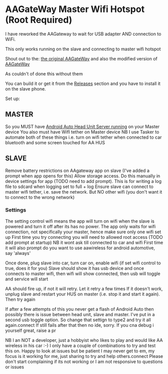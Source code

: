 # AAGateWay Master Wifi Hotspot (Root Required)

I have reworked the AAGateway to wait for USB adapter AND connection to WiFi.

This only works running on the slave and connecting to master wifi hotspot

Shout out to the:
    [the original AAGateWay](https://github.com/borconi/AAGateWay)
    and also the modified version of [AAGateWay](https://github.com/olivluca/AAGateWay)

As couldn't of done this without them

You can build it or get it from the [Releases](https://github.com/north3221/AAGateWayWiFi/releases) section and you have to install it on the slave phone.

Set up:
## MASTER
So you MUST have [Android Auto Head Unit Server running](https://developer.android.com/training/cars/testing#:~:text=You%20only%20need%20to%20enable,server%20(see%20figure%201).) on your Master device
You also must have WifI tether on Master device
NB I use Tasker to automate both of these things i.e. turn on wifi tether when connected to car bluetooth and some screen touched for AA HUS

## SLAVE
Remove battery restrictions on AAgateway app on slave (I've added a prompt when app opens for this)
Allow storage access. Do this manually in device settings for app (TODO need to add prompt). This is for writing a log file to sdcard when logging set to full + log
Ensure slave can connect to master wifi tether, i.e. save the network. But NO other wifi (you don't want it to connect to the wrong network)
### Settings
The setting control wifi means the app will turn on wifi when the slave is powered and turn it off after its has no power.
The app only waits for wifi connection, not specifically your master, hence make sure only one wifi set up
First time you try connecting you will need to allowed root access (TODO add prompt at startup) NB it wont ask till connected to car and wifi
First time it will also prompt do you want to use aawireless for android automotive, say 'always'

Once done, plug slave into car, turn car on, enable wifi (if set wifi control to true, does it for you)
Slave should show it has usb device and once connects to master wifi, then wifi will show connected, then usb will toggle and service will start

AA should fire up, if not it will retry. Let it retry a few times
If it doesn't work, unplug slave and restart your HUS on master (i.e. stop it and start it again). Then try again

If after a few attempts of this you never get a flash of Android Auto then possibly there is issue between head unit, slave and master.
I've put in a second usb toggle option. So change that settign to type2 and try it all again.connect
If still fails after that then no ide, sorry. If you cna debug i yourself great, raise a pr

NB I an NOT a developer, just a hobbyist who likes to play and would like AA wireless in his car :-)
I only have a couple of combinations to try and test this on. Happy to look at issues but be patient I may never get to em, my focus is it working for me, just sharing to try and help others.connect
Please don't start complaining if its not working or I am not responsive to questions or issues
